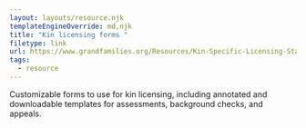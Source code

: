 ```yaml
---
layout: layouts/resource.njk
templateEngineOverride: md,njk
title: "Kin licensing forms "
filetype: link
url: https://www.grandfamilies.org/Resources/Kin-Specific-Licensing-Standards-Sample-Forms
tags:
  - resource
---
```

Customizable forms to use for kin licensing, including annotated and downloadable templates for assessments, background checks, and appeals.
